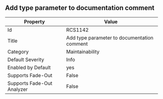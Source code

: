 ## Add type parameter to documentation comment

Property | Value
--- | --- 
Id | RCS1142
Title | Add type parameter to documentation comment
Category | Maintainability
Default Severity | Info
Enabled by Default | yes
Supports Fade-Out | False
Supports Fade-Out Analyzer | False
